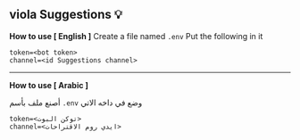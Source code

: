 ## viola Suggestions 💡
**How to use [ English ]**
Create a file named `.env` Put the following in it

```
token=<bot token>
channel=<id Suggestions channel>
```

---

**How to use [ Arabic ]**

أصنع ملف بأسم `.env` وضع في داخه الاتي

```
token=<توكن البوت>
channel=<ايدي روم الاقتراحات>
```
